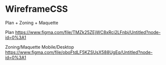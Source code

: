 # WireframeCSS
Plan + Zoning + Maquette

Plan 
https://www.figma.com/file/TMZk25ZEjWC8xRci2LFnbj/Untitled?node-id=0%3A1

Zoning/Maquette  Mobile/Desktop 
https://www.figma.com/file/oboFtdLF5KZSUsX588UgEq/Untitled?node-id=0%3A1
